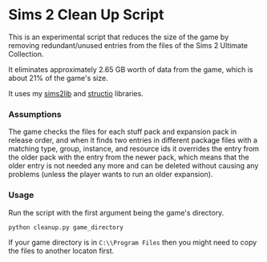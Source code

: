 # Sims 2 Clean Up Script

This is an experimental script that reduces the size of the game by removing redundant/unused entries from the files of the Sims 2 Ultimate Collection.

It eliminates approximately 2.65 GB worth of data from the game, which is about 21% of the game's size.

It uses my [sims2lib](https://github.com/lingeringwillx/sims2lib) and [structio](https://github.com/lingeringwillx/StructIO) libraries.

### Assumptions

The game checks the files for each stuff pack and expansion pack in release order, and when it finds two entries in different package files with a matching type, group, instance, and resource ids it overrides the entry from the older pack with the entry from the newer pack, which means that the older entry is not needed any more and can be deleted without causing any problems (unless the player wants to run an older expansion).

### Usage

Run the script with the first argument being the game's directory.

`python cleanup.py game_directory`

If your game directory is in `C:\\Program Files` then you might need to copy the files to another locaton first.
